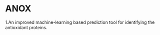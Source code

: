 # ANOX
1.An improved machine-learning based prediction tool for identifying the antioxidant proteins.
